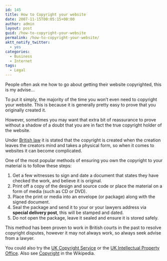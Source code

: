 ```yaml
---
id: 145
title: How to Copyright your website
date: 2007-11-15T00:05:15+00:00
author: admin
layout: post
guid: /how-to-copyright-your-website
permalink: /how-to-copyright-your-website/
aktt_notify_twitter:
  - yes
categories:
  - Business
  - Internet
tags:
  - Legal
---
```

<p class="lead">
  People often ask me how to go about getting their website copyrighted, this is my advise&#8230;
</p>

<!--more-->To put it simply, the majority of the time you won&#8217;t even need to copyright your website. This is because it is generally pretty easy to prove that you originally created it.

However, sometimes you may want that extra bit of reassurance to prove without a shadow of a doubt that you are in fact the true copyright holder of the website.

Under [British law](http://www.opsi.gov.uk/acts/acts1988/Ukpga_19880048_en_1.htm) it is stated that the copyright is created when the creation leaves the creators mind and takes a physical form, so when it comes to websites it can become complicated.

One of the most popular methods of ensuring you own the copyright to your material is to follow these steps:

  1. Get a few witnesses to sign and date a document that states they have checked the work, and believe it is original.
  2. Print off a copy of the design and source code or place the material on a form of media (such as CD or DVD).
  3. Place the print or media into an envelope (or package) along with the signed document.
  4. Seal the package and send it to your or your lawyers address via **special delivery post**, this will be stamped and dated.
  5. Do not open the package, leave it sealed and ensure it is stored safely.

This method has been proven to work in British courts in the past to resolve copyright disputes, however it may not always work, so always seek advise from a lawyer.

You could also try the [UK Copyright Service](http://www.copyrightservice.co.uk/) or the [UK Intellectual Property Office](http://www.ipo.gov.uk/copy.htm). Also see [Copyright](http://en.wikipedia.org/wiki/Copyright) in the Wikipedia.